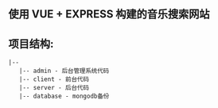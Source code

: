 ## 使用 VUE + EXPRESS 构建的音乐搜索网站

## 项目结构:

```
|--
   |-- admin - 后台管理系统代码
   |-- client - 前台代码
   |-- server - 后台代码
   |-- database - mongodb备份

```
